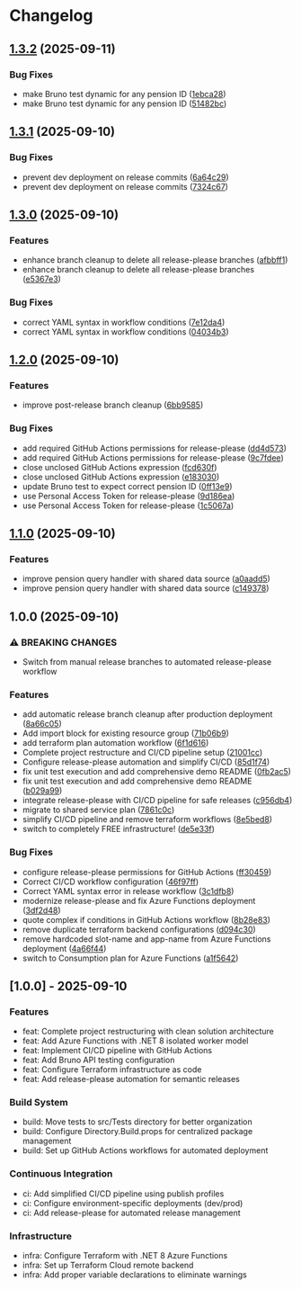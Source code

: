 # Changelog

## [1.3.2](https://github.com/vijayendra-mishra/azure-pension-demo/compare/v1.3.1...v1.3.2) (2025-09-11)


### Bug Fixes

* make Bruno test dynamic for any pension ID ([1ebca28](https://github.com/vijayendra-mishra/azure-pension-demo/commit/1ebca282d83d698efb8fef07678dbb3edfe988e3))
* make Bruno test dynamic for any pension ID ([51482bc](https://github.com/vijayendra-mishra/azure-pension-demo/commit/51482bc6f97414683ae451ea2eadc41808d76ed1))

## [1.3.1](https://github.com/vijayendra-mishra/azure-pension-demo/compare/v1.3.0...v1.3.1) (2025-09-10)


### Bug Fixes

* prevent dev deployment on release commits ([6a64c29](https://github.com/vijayendra-mishra/azure-pension-demo/commit/6a64c29af35ea648894d1f9308c459757d6f853f))
* prevent dev deployment on release commits ([7324c67](https://github.com/vijayendra-mishra/azure-pension-demo/commit/7324c67e6f953599e4738c4eef8934da8763c45b))

## [1.3.0](https://github.com/vijayendra-mishra/azure-pension-demo/compare/v1.2.0...v1.3.0) (2025-09-10)


### Features

* enhance branch cleanup to delete all release-please branches ([afbbff1](https://github.com/vijayendra-mishra/azure-pension-demo/commit/afbbff1966aaa5f929203097fd920ebdf01bfe00))
* enhance branch cleanup to delete all release-please branches ([e5367e3](https://github.com/vijayendra-mishra/azure-pension-demo/commit/e5367e3ac897af7966194088e3023322d0e26832))


### Bug Fixes

* correct YAML syntax in workflow conditions ([7e12da4](https://github.com/vijayendra-mishra/azure-pension-demo/commit/7e12da4677128abc49de6620364720acf9e3f3f4))
* correct YAML syntax in workflow conditions ([04034b3](https://github.com/vijayendra-mishra/azure-pension-demo/commit/04034b3916037b174694b285fc37d001ad01feed))

## [1.2.0](https://github.com/vijayendra-mishra/azure-pension-demo/compare/v1.1.0...v1.2.0) (2025-09-10)


### Features

* improve post-release branch cleanup ([6bb9585](https://github.com/vijayendra-mishra/azure-pension-demo/commit/6bb95859712bf3858cbcd2750874d5d602c8f770))


### Bug Fixes

* add required GitHub Actions permissions for release-please ([dd4d573](https://github.com/vijayendra-mishra/azure-pension-demo/commit/dd4d573b6c8491a6fe8c8ba7eab70efcd171ff8c))
* add required GitHub Actions permissions for release-please ([9c7fdee](https://github.com/vijayendra-mishra/azure-pension-demo/commit/9c7fdee2bed1c106c9db5249c81dc57d88da9520))
* close unclosed GitHub Actions expression ([fcd630f](https://github.com/vijayendra-mishra/azure-pension-demo/commit/fcd630f8eebaac917adaee12909165157b41122a))
* close unclosed GitHub Actions expression ([e183030](https://github.com/vijayendra-mishra/azure-pension-demo/commit/e183030cd2f25ba6b45255ce1fd554066b232779))
* update Bruno test to expect correct pension ID ([0ff13e9](https://github.com/vijayendra-mishra/azure-pension-demo/commit/0ff13e91cdaafebb062b1b40d81a1c6cb8eaa03a))
* use Personal Access Token for release-please ([9d186ea](https://github.com/vijayendra-mishra/azure-pension-demo/commit/9d186eae6fc96286f0533ed063627fc3d42f59e6))
* use Personal Access Token for release-please ([1c5067a](https://github.com/vijayendra-mishra/azure-pension-demo/commit/1c5067a341384455e86211f5d8fc3e2f0de2e5e4))

## [1.1.0](https://github.com/vijayendra-mishra/azure-pension-demo/compare/v1.0.0...v1.1.0) (2025-09-10)


### Features

* improve pension query handler with shared data source ([a0aadd5](https://github.com/vijayendra-mishra/azure-pension-demo/commit/a0aadd5434ed5642d3ef453ee2d2e4d14bfdc908))
* improve pension query handler with shared data source ([c149378](https://github.com/vijayendra-mishra/azure-pension-demo/commit/c1493781a467e4a6d9ae6711c75b500efbcbc623))

## 1.0.0 (2025-09-10)


### ⚠ BREAKING CHANGES

* Switch from manual release branches to automated release-please workflow

### Features

* add automatic release branch cleanup after production deployment ([8a66c05](https://github.com/vijayendra-mishra/azure-pension-demo/commit/8a66c053bc69d5808a543980de73915e7d1b3ccf))
* Add import block for existing resource group ([71b06b9](https://github.com/vijayendra-mishra/azure-pension-demo/commit/71b06b93bc8403bf115150632d55a817d68f3930))
* add terraform plan automation workflow ([6f1d616](https://github.com/vijayendra-mishra/azure-pension-demo/commit/6f1d6169d5603c24567488b63ee55e85f506ddb9))
* Complete project restructure and CI/CD pipeline setup ([21001cc](https://github.com/vijayendra-mishra/azure-pension-demo/commit/21001cc7e2b8b1e17890e75b41f3a593a4a76b41))
* Configure release-please automation and simplify CI/CD ([85d1f74](https://github.com/vijayendra-mishra/azure-pension-demo/commit/85d1f74ca8513ad26cfc60090d13d9216bd1cdb3))
* fix unit test execution and add comprehensive demo README ([0fb2ac5](https://github.com/vijayendra-mishra/azure-pension-demo/commit/0fb2ac5b832d45af04f96a6292dda3f18d03d01f))
* fix unit test execution and add comprehensive demo README ([b029a99](https://github.com/vijayendra-mishra/azure-pension-demo/commit/b029a9984a56ecbac6662bcb7f42c86e77458e98))
* integrate release-please with CI/CD pipeline for safe releases ([c956db4](https://github.com/vijayendra-mishra/azure-pension-demo/commit/c956db4e0513570122dd9320617152a1f47d76d6))
* migrate to shared service plan ([7861c0c](https://github.com/vijayendra-mishra/azure-pension-demo/commit/7861c0c7f0ab8af6d25993dce09c8e7c8a31a84b))
* simplify CI/CD pipeline and remove terraform workflows ([8e5bed8](https://github.com/vijayendra-mishra/azure-pension-demo/commit/8e5bed8922a4c9eaf47ec6c1fb8883a728544e3a))
* switch to completely FREE infrastructure! ([de5e33f](https://github.com/vijayendra-mishra/azure-pension-demo/commit/de5e33fc319ca9631259a83e3ddd1c02e38b69df))


### Bug Fixes

* configure release-please permissions for GitHub Actions ([ff30459](https://github.com/vijayendra-mishra/azure-pension-demo/commit/ff30459f203b8ae01de2adf14c4f7e578746e66a))
* Correct CI/CD workflow configuration ([46f97ff](https://github.com/vijayendra-mishra/azure-pension-demo/commit/46f97ff6b607eb8cdd32535c773b812c84f5675f))
* Correct YAML syntax error in release workflow ([3c1dfb8](https://github.com/vijayendra-mishra/azure-pension-demo/commit/3c1dfb87db655ca43c1dec114f9a088abd073bc9))
* modernize release-please and fix Azure Functions deployment ([3df2d48](https://github.com/vijayendra-mishra/azure-pension-demo/commit/3df2d48f9f0e073e684c63360a70fe1f35acd3f7))
* quote complex if conditions in GitHub Actions workflow ([8b28e83](https://github.com/vijayendra-mishra/azure-pension-demo/commit/8b28e83749f4505611a1b7babfd520fbdcd4d8d9))
* remove duplicate terraform backend configurations ([d094c30](https://github.com/vijayendra-mishra/azure-pension-demo/commit/d094c3046324ff8f3c65a7f1ce07f9e8fda41ea9))
* remove hardcoded slot-name and app-name from Azure Functions deployment ([4a66f44](https://github.com/vijayendra-mishra/azure-pension-demo/commit/4a66f443b122aa04ad593e05afb81dd403a78aed))
* switch to Consumption plan for Azure Functions ([a1f5642](https://github.com/vijayendra-mishra/azure-pension-demo/commit/a1f56427c7ec5ca6cf58409bdcec7789321a3f82))

## [1.0.0] - 2025-09-10

### Features

- feat: Complete project restructuring with clean solution architecture
- feat: Add Azure Functions with .NET 8 isolated worker model
- feat: Implement CI/CD pipeline with GitHub Actions
- feat: Add Bruno API testing configuration
- feat: Configure Terraform infrastructure as code
- feat: Add release-please automation for semantic releases

### Build System

- build: Move tests to src/Tests directory for better organization
- build: Configure Directory.Build.props for centralized package management
- build: Set up GitHub Actions workflows for automated deployment

### Continuous Integration

- ci: Add simplified CI/CD pipeline using publish profiles
- ci: Configure environment-specific deployments (dev/prod)
- ci: Add release-please for automated release management

### Infrastructure

- infra: Configure Terraform with .NET 8 Azure Functions
- infra: Set up Terraform Cloud remote backend
- infra: Add proper variable declarations to eliminate warnings
